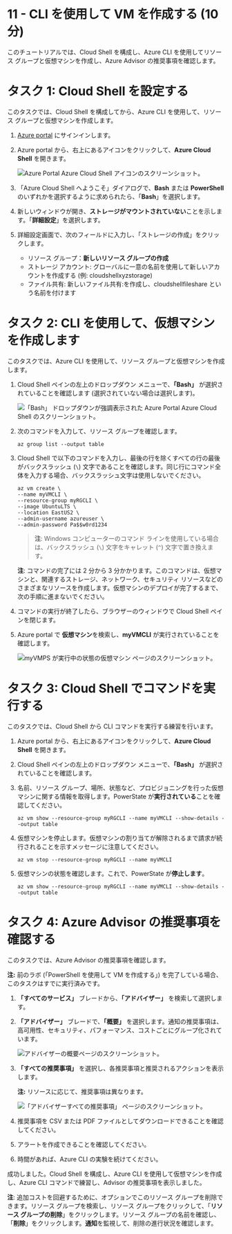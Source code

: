 ﻿---
wts:
    title: '11 - CLI を使用して VM を作成する (10 分)'
    module: 'モジュール 03: コア ソリューションおよび管理ツールに関する説明'
---
# 11 - CLI を使用して VM を作成する (10 分)

このチュートリアルでは、Cloud Shell を構成し、Azure CLI を使用してリソース グループと仮想マシンを作成し、Azure Advisor の推奨事項を確認します。 

# タスク 1: Cloud Shell を設定する 

このタスクでは、Cloud Shell を構成してから、Azure CLI を使用して、リソース グループと仮想マシンを作成します。  

1. [Azure portal](https://portal.azure.com) にサインインします。

2. Azure portal から、右上にあるアイコンをクリックして、**Azure Cloud Shell** を開きます。

    ![Azure Portal Azure Cloud Shell アイコンのスクリーンショット。](../images/1002.png)
   
3. 「Azure Cloud Shell へようこそ」ダイアログで、**Bash** または **PowerShell** のいずれかを選択するように求められたら、「**Bash**」を選択します。 

4. 新しいウィンドウが開き、**ストレージがマウントされていない**ことを示します。「**詳細設定**」を選択します。

5. 詳細設定画面で、次のフィールドに入力し、「ストレージの作成」をクリックします。
    - リソース グループ：**新しいリソース グループの作成**
    - ストレージ アカウント: グローバルに一意の名前を使用して新しいアカウントを作成する (例: cloudshellxyzstorage)
    - ファイル共有: 新しいファイル共有:を作成し、cloudshellfileshare という名前を付けます


# タスク 2: CLI  を使用して、仮想マシンを作成します

このタスクでは、Azure CLI を使用して、リソース グループと仮想マシンを作成します。

1. Cloud Shell ペインの左上のドロップダウン メニューで、**「Bash」** が選択されていることを確認します (選択されていない場合は選択します)。

    ![「Bash」 ドロップダウンが強調表示された Azure Portal Azure Cloud Shell のスクリーンショット。](../images/1002a.png)


2. 次のコマンドを入力して、リソース グループを確認します。

    ```cli
    az group list --output table
    ```

4. Cloud Shell で以下のコマンドを入力し、最後の行を除くすべての行の最後がバックスラッシュ (`\`) 文字であることを確認します。同じ行にコマンド全体を入力する場合、バックスラッシュ文字は使用しないでください。 

    ```cli
    az vm create \
    --name myVMCLI \
    --resource-group myRGCLI \
    --image UbuntuLTS \
    --location EastUS2 \
    --admin-username azureuser \
    --admin-password Pa$$w0rd1234
    ```

    > **注**: Windows コンピューターのコマンド ラインを使用している場合は、バックスラッシュ (`\`) 文字をキャレット (`^`) 文字で置き換えます。

    **注**: コマンドの完了には 2 分から 3 分かかります。このコマンドは、仮想マシンと、関連するストレージ、ネットワーク、セキュリティ リソースなどのさまざまなリソースを作成します。仮想マシンのデプロイが完了するまで、次の手順に進まないでください。 

5. コマンドの実行が終了したら、ブラウザーのウィンドウで Cloud Shell ペインを閉じます。

6. Azure portal で **仮想マシン**を検索し、**myVMCLI** が実行されていることを確認します。

    ![myVMPS が実行中の状態の仮想マシン ページのスクリーンショット。](../images/1101.png)


# タスク 3: Cloud Shell でコマンドを実行する

このタスクでは、Cloud Shell から CLI コマンドを実行する練習を行います。 

1. Azure portal から、右上にあるアイコンをクリックして、**Azure Cloud Shell** を開きます。

2. Cloud Shell ペインの左上のドロップダウン メニューで、**「Bash」** が選択されていることを確認します。

3. 名前、リソース グループ、場所、状態など、プロビジョニングを行った仮想マシンに関する情報を取得します。PowerState が**実行されている**ことを確認してください。

    ```cli
    az vm show --resource-group myRGCLI --name myVMCLI --show-details --output table 
    ```

4. 仮想マシンを停止します。仮想マシンの割り当てが解除されるまで請求が続行されることを示すメッセージに注意してください。 

    ```cli
    az vm stop --resource-group myRGCLI --name myVMCLI
    ```

5. 仮想マシンの状態を確認します。これで、PowerState が**停止します**。

    ```cli
    az vm show --resource-group myRGCLI --name myVMCLI --show-details --output table 
    ```

# タスク 4: Azure Advisor の推奨事項を確認する

このタスクでは、Azure Advisor の推奨事項を確認します。

   **注:** 前のラボ (「PowerShell を使用して VM を作成する」) を完了している場合、このタスクはすでに実行済みです。 

1. **「すべてのサービス」** ブレードから、**「アドバイザー」** を検索して選択します。 

2. **「アドバイザー」** ブレードで、**「概要」** を選択します。通知の推奨事項は、高可用性、セキュリティ、パフォーマンス、コストごとにグループ化されています。 

    ![アドバイザーの概要ページのスクリーンショット。 ](../images/1103.png)

3. **「すべての推奨事項」** を選択し、各推奨事項と推奨されるアクションを表示します。 

    **注:** リソースに応じて、推奨事項は異なります。 

    ![「アドバイザーすべての推奨事項」 ページのスクリーンショット。 ](../images/1104.png)

4. 推奨事項を CSV または PDF ファイルとしてダウンロードできることを確認してください。 

5. アラートを作成できることを確認してください。 

6. 時間があれば、Azure CLI の実験を続けてください。 

成功しました。Cloud Shell を構成し、Azure CLI を使用して仮想マシンを作成し、Azure CLI コマンドで練習し、Advisor の推奨事項を表示しました。

**注**: 追加コストを回避するために、オプションでこのリソース グループを削除できます。リソース グループを検索し、リソース グループをクリックして、「**リソース グループの削除**」をクリックします。リソース グループの名前を確認し、「**削除**」をクリックします。**通知**を監視して、削除の進行状況を確認します。
